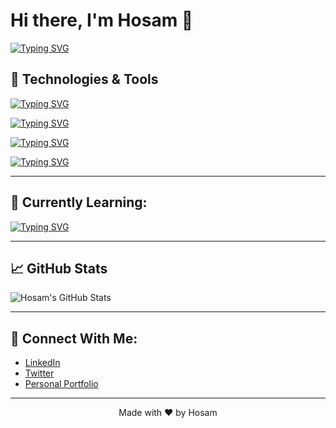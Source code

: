# Hi there, I'm Hosam 👋

[![Typing SVG](https://readme-typing-svg.demolab.com?font=Fira+Code&size=25&duration=4000&pause=1000&color=38BCF7&width=435&lines=Senior+Full+Stack+Engineer;TypeScript+%7C+JavaScript+Expert;React+%7C+Next.js+Specialist;Cloud+%7C+DevOps+Enthusiast)](https://git.io/typing-svg)

## 🔧 Technologies & Tools

[![Typing SVG](https://readme-typing-svg.demolab.com?font=Fira+Code&size=25&duration=4000&pause=1000&color=38BCF7&width=435&lines=Frontend+Technologies;React.js+%7C+Next.js+%7C+React+Native;JavaScript+%7C+TypeScript;TailwindCSS+%7C+Styled+Components)](https://git.io/typing-svg)

[![Typing SVG](https://readme-typing-svg.demolab.com?font=Fira+Code&size=25&duration=4000&pause=1000&color=38BCF7&width=435&lines=Backend+Technologies;Node.js+%7C+NestJS;Express.js;GraphQL)](https://git.io/typing-svg)

[![Typing SVG](https://readme-typing-svg.demolab.com?font=Fira+Code&size=25&duration=4000&pause=1000&color=38BCF7&width=435&lines=Databases;PostgreSQL+%7C+MySQL;Firebase)](https://git.io/typing-svg)

[![Typing SVG](https://readme-typing-svg.demolab.com?font=Fira+Code&size=25&duration=4000&pause=1000&color=38BCF7&width=435&lines=Frameworks;React+Native+%7C+Flutter;NestJS+%7C+Next.js)](https://git.io/typing-svg)

---

## 🌱 Currently Learning:
[![Typing SVG](https://readme-typing-svg.demolab.com?font=Fira+Code&size=25&duration=4000&pause=1000&color=38BCF7&width=435&lines=Cloud+Services+%7C+AWS+%7C+Azure;DevOps+%7C+CI/CD;Serverless+Architecture)](https://git.io/typing-svg)

---

## 📈 GitHub Stats

![Hosam's GitHub Stats](https://github-readme-stats.vercel.app/api?username=HOSAMALHAMWI&show_icons=true&hide_title=true&count_private=true&hide=prs)

---

## 🔗 Connect With Me:
- [LinkedIn](https://www.linkedin.com/in/hosamalhamwi) 
- [Twitter](#)
- [Personal Portfolio](#)

---

<p align="center">Made with ❤️ by Hosam</p>
